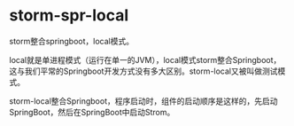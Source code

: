 # storm-spr-local
storm整合springboot，local模式。

local就是单进程模式（运行在单一的JVM），local模式storm整合Springboot，这与我们平常的Springboot开发方式没有多大区别。storm-local又被叫做测试模式。

storm-local整合Springboot，程序启动时，组件的启动顺序是这样的，先启动SpringBoot，然后在SpringBoot中启动Strom。
